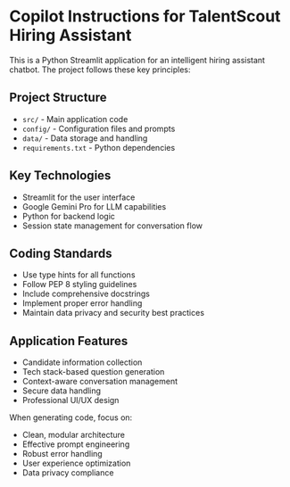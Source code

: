 # Copilot Instructions for TalentScout Hiring Assistant

<!-- Use this file to provide workspace-specific custom instructions to Copilot. For more details, visit https://code.visualstudio.com/docs/copilot/copilot-customization#_use-a-githubcopilotinstructionsmd-file -->

This is a Python Streamlit application for an intelligent hiring assistant chatbot. The project follows these key principles:

## Project Structure
- `src/` - Main application code
- `config/` - Configuration files and prompts
- `data/` - Data storage and handling
- `requirements.txt` - Python dependencies

## Key Technologies
- Streamlit for the user interface
- Google Gemini Pro for LLM capabilities
- Python for backend logic
- Session state management for conversation flow

## Coding Standards
- Use type hints for all functions
- Follow PEP 8 styling guidelines
- Include comprehensive docstrings
- Implement proper error handling
- Maintain data privacy and security best practices

## Application Features
- Candidate information collection
- Tech stack-based question generation
- Context-aware conversation management
- Secure data handling
- Professional UI/UX design

When generating code, focus on:
- Clean, modular architecture
- Effective prompt engineering
- Robust error handling
- User experience optimization
- Data privacy compliance
